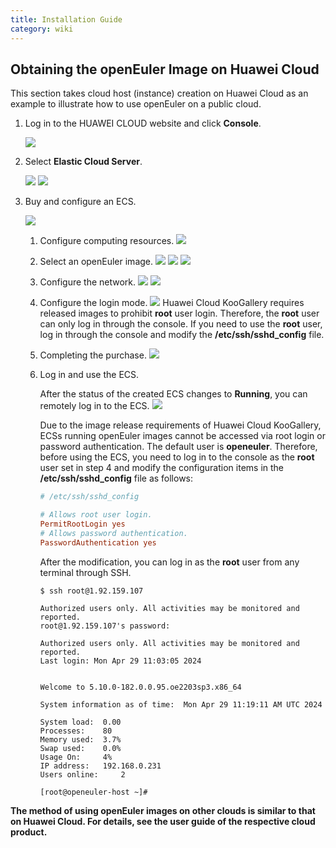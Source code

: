 ```yaml
---
title: Installation Guide
category: wiki
---
```


## Obtaining the openEuler Image on Huawei Cloud

This section takes cloud host (instance) creation on Huawei Cloud as an example to illustrate how to use openEuler on a public cloud.

1. Log in to the HUAWEI CLOUD website and click **Console**.

   ![](./images/d01.png)

2. Select **Elastic Cloud Server**.

   ![](./images/d02.png)
   ![](./images/d03.png)

3. Buy and configure an ECS.

   ![](./images/d04.png)

   1. Configure computing resources.
      ![](./images/d05.png)
   2. Select an openEuler image.
      ![](./images/d06.png)
      ![](./images/d07.png)
      ![](./images/d08.png)
   3. Configure the network.
      ![](./images/d09.png)
      ![](./images/d10.png)
   4. Configure the login mode.
      ![](./images/d11.png)
      Huawei Cloud KooGallery requires released images to prohibit **root** user login. Therefore, the **root** user can only log in through the console. If you need to use the **root** user, log in through the console and modify the **/etc/ssh/sshd_config** file.
   5. Completing the purchase.
      ![](./images/d12.png)
   6. Log in and use the ECS.

      After the status of the created ECS changes to **Running**, you can remotely log in to the ECS.
      ![](./images/d13.png)

      Due to the image release requirements of Huawei Cloud KooGallery, ECSs running openEuler images cannot be accessed via root login or password authentication. The default user is **openeuler**. Therefore, before using the ECS, you need to log in to the console as the **root** user set in step 4 and modify the configuration items in the **/etc/ssh/sshd_config** file as follows:

      ```ini
      # /etc/ssh/sshd_config

      # Allows root user login.
      PermitRootLogin yes
      # Allows password authentication.
      PasswordAuthentication yes
      ```

      After the modification, you can log in as the **root** user from any terminal through SSH.

      ```shell
      $ ssh root@1.92.159.107

      Authorized users only. All activities may be monitored and reported.
      root@1.92.159.107's password:

      Authorized users only. All activities may be monitored and reported.
      Last login: Mon Apr 29 11:03:05 2024


      Welcome to 5.10.0-182.0.0.95.oe2203sp3.x86_64

      System information as of time:  Mon Apr 29 11:19:11 AM UTC 2024

      System load: 	0.00
      Processes: 	80
      Memory used: 	3.7%
      Swap used: 	0.0%
      Usage On: 	4%
      IP address: 	192.168.0.231
      Users online: 	2

      [root@openeuler-host ~]#
      ```

**The method of using openEuler images on other clouds is similar to that on Huawei Cloud. For details, see the user guide of the respective cloud product.**
